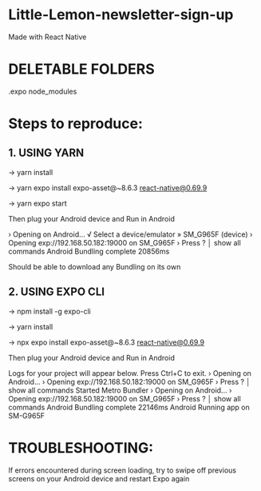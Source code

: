 # Little-Lemon-newsletter-sign-up
Made with React Native

# DELETABLE FOLDERS

.expo
node_modules


# Steps to reproduce:
## 1. USING YARN

-> yarn install

-> yarn expo install expo-asset@~8.6.3 react-native@0.69.9

-> yarn expo start

Then plug your Android device and Run in Android

› Opening on Android...
√ Select a device/emulator » SM_G965F (device)
› Opening exp://192.168.50.182:19000 on SM_G965F
› Press ? │ show all commands
Android Bundling complete 20856ms

Should be able to download any Bundling on its own

## 2. USING EXPO CLI

-> npm install -g expo-cli

-> yarn install

-> npx expo install expo-asset@~8.6.3 react-native@0.69.9

Then plug your Android device and Run in Android

Logs for your project will appear below. Press Ctrl+C to exit.
› Opening on Android...
› Opening exp://192.168.50.182:19000 on SM_G965F
› Press ? │ show all commands
Started Metro Bundler
› Opening on Android...
› Opening exp://192.168.50.182:19000 on SM_G965F
› Press ? │ show all commands
Android Bundling complete 22146ms
Android Running app on SM-G965F

# TROUBLESHOOTING:

If errors encountered during screen loading, try to swipe off previous screens on your Android device and restart Expo again




